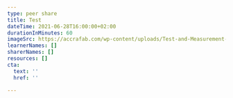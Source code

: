 ```yaml
---
type: peer share
title: Test
dateTime: 2021-06-28T16:00:00+02:00
durationInMinutes: 60
imageSrc: https://accrafab.com/wp-content/uploads/Test-and-Measurement-1600x1067.jpg
learnerNames: []
sharerNames: []
resources: []
cta:
  text: ''
  href: ''

---
```

